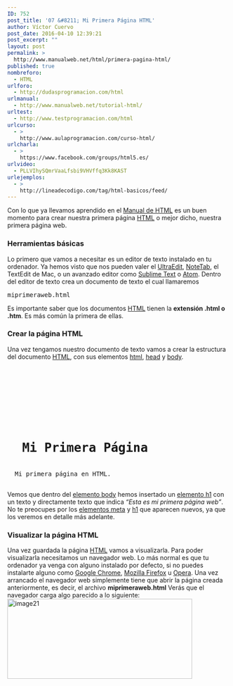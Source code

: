 ```yaml
---
ID: 752
post_title: '07 &#8211; Mi Primera Página HTML'
author: Víctor Cuervo
post_date: 2016-04-10 12:39:21
post_excerpt: ""
layout: post
permalink: >
  http://www.manualweb.net/html/primera-pagina-html/
published: true
nombreforo:
  - HTML
urlforo:
  - http://dudasprogramacion.com/html
urlmanual:
  - http://www.manualweb.net/tutorial-html/
urltest:
  - http://www.testprogramacion.com/html
urlcurso:
  - >
    http://www.aulaprogramacion.com/curso-html/
urlcharla:
  - >
    https://www.facebook.com/groups/html5.es/
urlvideo:
  - PLLVIhySQmrVaaLfsbi9VHVffq3Kk8KAST
urlejemplos:
  - >
    http://lineadecodigo.com/tag/html-basicos/feed/
---
```

<span style="font-weight: 400">Con lo que ya llevamos aprendido en el </span>[<span style="font-weight: 400">Manual de HTML</span>][1]<span style="font-weight: 400"> es un buen momento para crear nuestra primera página </span><span style="font-weight: 400"><a href="http://www.manualweb.net/tutorial-html/">HTML</a></span><span style="font-weight: 400"> o mejor dicho, nuestra primera página web.</span> 
### Herramientas básicas

<span style="font-weight: 400">Lo primero que vamos a necesitar es un editor de texto instalado en tu ordenador. Ya hemos visto que nos pueden valer el </span>[<span style="font-weight: 400">UltraEdit</span>][2]<span style="font-weight: 400">, </span>[<span style="font-weight: 400">NoteTab</span>][3]<span style="font-weight: 400">, el TextEdit de Mac, o un avanzado editor como </span>[<span style="font-weight: 400">Sublime Text</span>][4]<span style="font-weight: 400"> o </span>[<span style="font-weight: 400">Atom</span>][5]<span style="font-weight: 400">.</span> <span style="font-weight: 400">Dentro del editor de texto crea un documento de texto el cual llamaremos</span> 
<pre><span style="font-weight: 400">miprimeraweb.html</span></pre>

<span style="font-weight: 400">Es importante saber que los documentos </span>[<span style="font-weight: 400">HTML</span>][1]<span style="font-weight: 400"> tienen la </span>**extensión .html o .htm**<span style="font-weight: 400">. Es más común la primera de ellas.</span> 
### Crear la página HTML

<span style="font-weight: 400">Una vez tengamos nuestro documento de texto vamos a crear la estructura del documento </span>[<span style="font-weight: 400">HTML</span>][1]<span style="font-weight: 400">, con sus elementos </span>[<span style="font-weight: 400">html</span>][6]<span style="font-weight: 400">, </span>[<span style="font-weight: 400">head</span>][7]<span style="font-weight: 400"> y </span>[<span style="font-weight: 400">body</span>][8]<span style="font-weight: 400">.</span> 
<pre><title>
  Mi Primera Página
</title>



  

<h1>
  Mi Primera Página
</h1>
  Mi primera página en HTML.

</pre>

<span style="font-weight: 400">Vemos que dentro del </span>[<span style="font-weight: 400">elemento body</span>][8]<span style="font-weight: 400"> hemos insertado un </span>[<span style="font-weight: 400">elemento h1</span>][9]<span style="font-weight: 400"> con un texto y directamente texto que indica </span>*<span style="font-weight: 400">“Esta es mi primera página web”</span>*<span style="font-weight: 400">.</span> <span style="font-weight: 400">No te preocupes por los </span>[<span style="font-weight: 400">elementos meta</span>][10]<span style="font-weight: 400"> y </span>[<span style="font-weight: 400">h1</span>][9]<span style="font-weight: 400"> que aparecen nuevos, ya que los veremos en detalle más adelante.</span> 
### Visualizar la página HTML

<span style="font-weight: 400">Una vez guardada la página </span>[<span style="font-weight: 400">HTML</span>][1]<span style="font-weight: 400"> vamos a visualizarla. Para poder visualizarla necesitamos un navegador web. Lo más normal es que tu ordenador ya venga con alguno instalado por defecto, si no puedes instalarte alguno como </span>[<span style="font-weight: 400">Google Chrome</span>][11]<span style="font-weight: 400">, </span>[<span style="font-weight: 400">Mozilla Firefox</span>][12]<span style="font-weight: 400"> u </span>[<span style="font-weight: 400">Opera</span>][13]<span style="font-weight: 400">.</span> <span style="font-weight: 400">Una vez arrancado el navegador web simplemente tiene que abrir la página creada anteriormente, es decir, el archivo </span>**miprimeraweb.html** <span style="font-weight: 400">Verás que el navegador carga algo parecido a lo siguiente:</span>   <img class="size-full wp-image-753 alignleft" src="http://www.manualweb.net/wp-content/uploads/2016/04/image21.png" alt="image21" width="421" height="182" />

 [1]: http://www.manualweb.net/tutorial-html/
 [2]: http://www.idmcomp.com/
 [3]: http://www.notetab.com/
 [4]: http://www.sublimetext.com/
 [5]: https://atom.io/
 [6]: http://www.w3api.com/wiki/HTML:HTML
 [7]: http://www.w3api.com/wiki/HTML:HEAD
 [8]: http://www.w3api.com/wiki/HTML:BODY
 [9]: http://www.w3api.com/wiki/HTML:H1
 [10]: http://www.w3api.com/wiki/HTML:META
 [11]: https://www.google.com/chrome/browser/desktop/index.html
 [12]: https://www.mozilla.org/es-ES/firefox/new/
 [13]: http://www.opera.com/